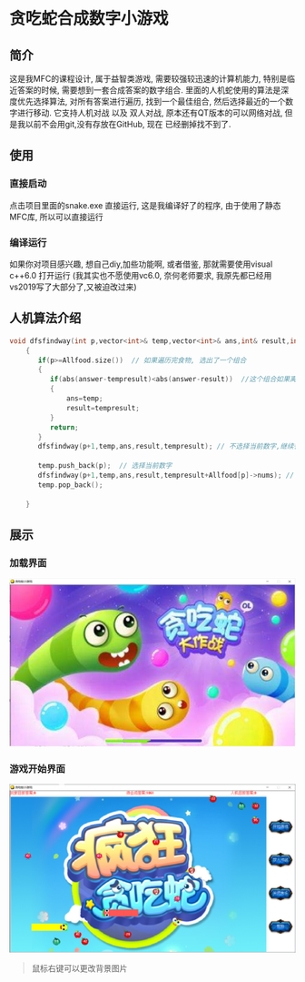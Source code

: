 # 贪吃蛇合成数字小游戏

## 简介

这是我MFC的课程设计,  属于益智类游戏,  需要较强较迅速的计算机能力, 特别是临近答案的时候,  需要想到一套合成答案的数字组合.  里面的人机蛇使用的算法是深度优先选择算法,   对所有答案进行遍历, 找到一个最佳组合, 然后选择最近的一个数字进行移动.  它支持人机对战 以及 双人对战,  原本还有QT版本的可以网络对战, 但是我以前不会用git,没有存放在GitHub, 现在 已经删掉找不到了.

## 使用

### 直接启动

点击项目里面的snake.exe 直接运行,  这是我编译好了的程序, 由于使用了静态MFC库, 所以可以直接运行

### 编译运行

如果你对项目感兴趣, 想自己diy,加些功能啊, 或者借鉴,  那就需要使用visual c++6.0  打开运行 (我其实也不愿使用vc6.0, 奈何老师要求, 我原先都已经用vs2019写了大部分了,又被迫改过来)

## 人机算法介绍

```cpp
void dfsfindway(int p,vector<int>& temp,vector<int>& ans,int& result,int tempresult)
	{
       if(p>=Allfood.size())  // 如果遍历完食物, 选出了一个组合
	   {
          if(abs(answer-tempresult)<abs(answer-result))  //这个组合如果离答案比以前组合近, 就选择这个组合
		  {
			  ans=temp;
			  result=tempresult;
		  }
		  return;
       }
	   dfsfindway(p+1,temp,ans,result,tempresult); // 不选择当前数字,继续往下选

	   temp.push_back(p);  // 选择当前数字
	   dfsfindway(p+1,temp,ans,result,tempresult+Allfood[p]->nums); // 继续往下选
	   temp.pop_back(); 
       
	}

```

## 展示

### 加载界面

![image-20240307174709263](img/READMEassets/image-20240307174709263.png)

### 游戏开始界面

![image-20240307174737708](img/READMEassets/image-20240307174737708.png)

> 鼠标右键可以更改背景图片